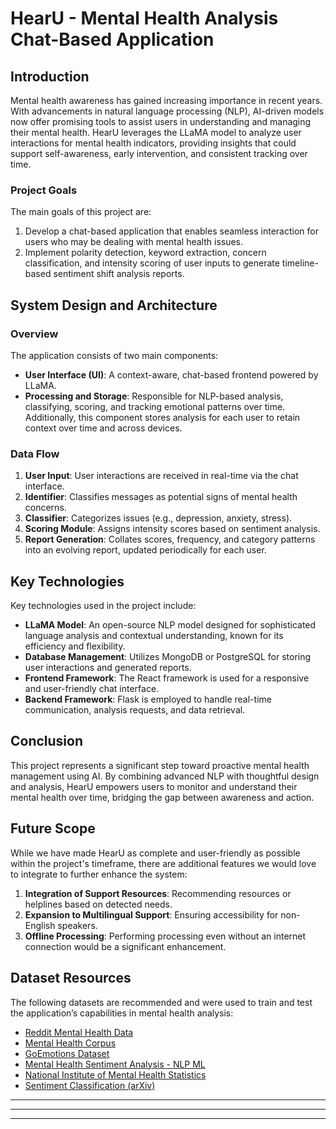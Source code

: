 # HearU - Mental Health Analysis Chat-Based Application

## Introduction

Mental health awareness has gained increasing importance in recent years. With advancements in natural language processing (NLP), AI-driven models now offer promising tools to assist users in understanding and managing their mental health. HearU leverages the LLaMA model to analyze user interactions for mental health indicators, providing insights that could support self-awareness, early intervention, and consistent tracking over time.

### Project Goals
The main goals of this project are:
1. Develop a chat-based application that enables seamless interaction for users who may be dealing with mental health issues.
2. Implement polarity detection, keyword extraction, concern classification, and intensity scoring of user inputs to generate timeline-based sentiment shift analysis reports.

## System Design and Architecture

### Overview
The application consists of two main components:
- **User Interface (UI)**: A context-aware, chat-based frontend powered by LLaMA.
- **Processing and Storage**: Responsible for NLP-based analysis, classifying, scoring, and tracking emotional patterns over time. Additionally, this component stores analysis for each user to retain context over time and across devices.

### Data Flow
1. **User Input**: User interactions are received in real-time via the chat interface.
2. **Identifier**: Classifies messages as potential signs of mental health concerns.
3. **Classifier**: Categorizes issues (e.g., depression, anxiety, stress).
4. **Scoring Module**: Assigns intensity scores based on sentiment analysis.
5. **Report Generation**: Collates scores, frequency, and category patterns into an evolving report, updated periodically for each user.

## Key Technologies

Key technologies used in the project include:

- **LLaMA Model**: An open-source NLP model designed for sophisticated language analysis and contextual understanding, known for its efficiency and flexibility.
- **Database Management**: Utilizes MongoDB or PostgreSQL for storing user interactions and generated reports.
- **Frontend Framework**: The React framework is used for a responsive and user-friendly chat interface.
- **Backend Framework**: Flask is employed to handle real-time communication, analysis requests, and data retrieval.

## Conclusion

This project represents a significant step toward proactive mental health management using AI. By combining advanced NLP with thoughtful design and analysis, HearU empowers users to monitor and understand their mental health over time, bridging the gap between awareness and action.

## Future Scope

While we have made HearU as complete and user-friendly as possible within the project's timeframe, there are additional features we would love to integrate to further enhance the system:

1. **Integration of Support Resources**: Recommending resources or helplines based on detected needs.
2. **Expansion to Multilingual Support**: Ensuring accessibility for non-English speakers.
3. **Offline Processing**: Performing processing even without an internet connection would be a significant enhancement.

## Dataset Resources

The following datasets are recommended and were used to train and test the application’s capabilities in mental health analysis:

- [Reddit Mental Health Data](https://www.kaggle.com/datasets/neelghoshal/reddit-mental-health-data)
- [Mental Health Corpus](https://www.kaggle.com/datasets/reihanenamdari/mental-health-corpus)
- [GoEmotions Dataset](https://github.com/google-research/google-research/tree/master/goemotions/data/full_dataset)
- [Mental Health Sentiment Analysis - NLP ML](https://www.kaggle.com/code/annastasy/mental-health-sentiment-analysis-nlp-ml)
- [National Institute of Mental Health Statistics](https://www.nimh.nih.gov/health/statistics/mental-illness)
- [Sentiment Classification (arXiv)](https://arxiv.org/abs/1802.08379)

<hr>
<hr>
<hr>